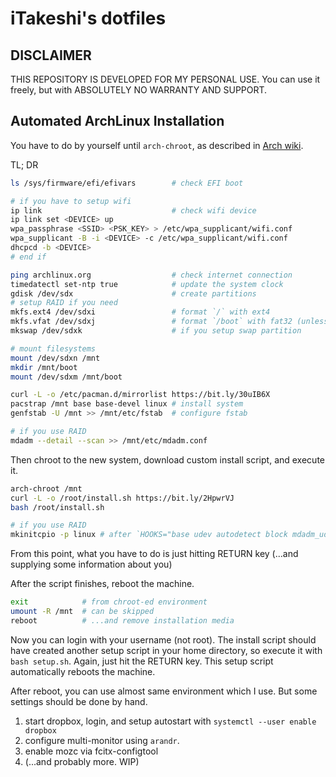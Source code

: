 iTakeshi's dotfiles
====================

## DISCLAIMER
THIS REPOSITORY IS DEVELOPED FOR MY PERSONAL USE.
You can use it freely, but with ABSOLUTELY NO WARRANTY AND SUPPORT.

## Automated ArchLinux Installation
You have to do by yourself until `arch-chroot`,
as described in [Arch wiki](https://wiki.archlinux.org/index.php/Installation_guide).

TL; DR
```sh
ls /sys/firmware/efi/efivars        # check EFI boot

# if you have to setup wifi
ip link                             # check wifi device
ip link set <DEVICE> up
wpa_passphrase <SSID> <PSK_KEY> > /etc/wpa_supplicant/wifi.conf
wpa_supplicant -B -i <DEVICE> -c /etc/wpa_supplicant/wifi.conf
dhcpcd -b <DEVICE>
# end if

ping archlinux.org                  # check internet connection
timedatectl set-ntp true            # update the system clock
gdisk /dev/sdx                      # create partitions
# setup RAID if you need
mkfs.ext4 /dev/sdxi                 # format `/` with ext4
mkfs.vfat /dev/sdxj                 # format `/boot` with fat32 (unless constructing dual-boot with Windows)
mkswap /dev/sdxk                    # if you setup swap partition

# mount filesystems
mount /dev/sdxn /mnt
mkdir /mnt/boot
mount /dev/sdxm /mnt/boot

curl -L -o /etc/pacman.d/mirrorlist https://bit.ly/30uIB6X
pacstrap /mnt base base-devel linux # install system
genfstab -U /mnt >> /mnt/etc/fstab  # configure fstab

# if you use RAID
mdadm --detail --scan >> /mnt/etc/mdadm.conf
```

Then chroot to the new system, download custom install script, and execute it.
```sh
arch-chroot /mnt
curl -L -o /root/install.sh https://bit.ly/2HpwrVJ
bash /root/install.sh

# if you use RAID
mkinitcpio -p linux # after `HOOKS="base udev autodetect block mdadm_udev filesystems usbinput fsck"` in /etc/mkinitcpio.conf
```
From this point, what you have to do is just hitting RETURN key (...and supplying some information about you)

After the script finishes, reboot the machine.
```sh
exit            # from chroot-ed environment
umount -R /mnt  # can be skipped
reboot          # ...and remove installation media
```

Now you can login with your username (not root).
The install script should have created another setup script in your home directory,
so execute it with `bash setup.sh`.
Again, just hit the RETURN key.
This setup script automatically reboots the machine.

After reboot, you can use almost same environment which I use.
But some settings should be done by hand.

1. start dropbox, login, and setup autostart with `systemctl --user enable dropbox`
2. configure multi-monitor using `arandr`.
3. enable mozc via fcitx-configtool
4. (...and probably more. WIP)

